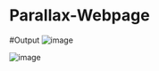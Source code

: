 # Parallax-Webpage

#Output
![image](https://user-images.githubusercontent.com/92794107/226122073-84abbf4b-5d08-476e-8c6d-4a4220f90467.png)

![image](https://user-images.githubusercontent.com/92794107/226122169-49b91ac2-e293-421b-8f6c-66ab9495b5ee.png)
